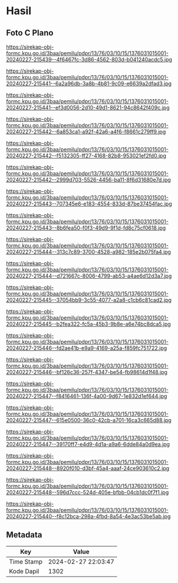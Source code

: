 # Hasil

## Foto C Plano

https://sirekap-obj-formc.kpu.go.id/3baa/pemilu/pdpr/13/76/03/10/15/1376031015001-20240227-215439--4f6467fc-3d86-4562-803d-b041240acdc5.jpg

https://sirekap-obj-formc.kpu.go.id/3baa/pemilu/pdpr/13/76/03/10/15/1376031015001-20240227-215441--6a2a96db-3a8b-4b81-9c09-e6639a2dfad3.jpg

https://sirekap-obj-formc.kpu.go.id/3baa/pemilu/pdpr/13/76/03/10/15/1376031015001-20240227-215441--ef3d0056-2d10-49d1-8621-94c8642f409c.jpg

https://sirekap-obj-formc.kpu.go.id/3baa/pemilu/pdpr/13/76/03/10/15/1376031015001-20240227-215442--6a853ca1-a92f-42a6-a4f6-f8661c279ff9.jpg

https://sirekap-obj-formc.kpu.go.id/3baa/pemilu/pdpr/13/76/03/10/15/1376031015001-20240227-215442--f5132305-ff27-4168-82b8-953021ef2fd0.jpg

https://sirekap-obj-formc.kpu.go.id/3baa/pemilu/pdpr/13/76/03/10/15/1376031015001-20240227-215442--2999d703-5526-4456-ba11-8f6d31680e7d.jpg

https://sirekap-obj-formc.kpu.go.id/3baa/pemilu/pdpr/13/76/03/10/15/1376031015001-20240227-215443--707345e6-e183-4554-833d-87be37454fac.jpg

https://sirekap-obj-formc.kpu.go.id/3baa/pemilu/pdpr/13/76/03/10/15/1376031015001-20240227-215443--8b6fea50-f0f3-49d9-9f1d-fd8c75cf0618.jpg

https://sirekap-obj-formc.kpu.go.id/3baa/pemilu/pdpr/13/76/03/10/15/1376031015001-20240227-215444--313c7c89-3700-4528-a982-185e2b075fa4.jpg

https://sirekap-obj-formc.kpu.go.id/3baa/pemilu/pdpr/13/76/03/10/15/1376031015001-20240227-215444--d721667c-8006-4799-ab53-a4ae6d12d3a7.jpg

https://sirekap-obj-formc.kpu.go.id/3baa/pemilu/pdpr/13/76/03/10/15/1376031015001-20240227-215445--37054bb9-3c55-4077-a2a8-c1cb6c81cad2.jpg

https://sirekap-obj-formc.kpu.go.id/3baa/pemilu/pdpr/13/76/03/10/15/1376031015001-20240227-215445--b2fea322-fc5a-45b3-9b8e-a6e74bc8dca5.jpg

https://sirekap-obj-formc.kpu.go.id/3baa/pemilu/pdpr/13/76/03/10/15/1376031015001-20240227-215446--fd2ae41b-e9a9-4169-a25a-f859fc751722.jpg

https://sirekap-obj-formc.kpu.go.id/3baa/pemilu/pdpr/13/76/03/10/15/1376031015001-20240227-215446--bf126c36-257f-4347-be54-fb98614d1f48.jpg

https://sirekap-obj-formc.kpu.go.id/3baa/pemilu/pdpr/13/76/03/10/15/1376031015001-20240227-215447--f8416461-136f-4a00-9d67-1e832d1ef644.jpg

https://sirekap-obj-formc.kpu.go.id/3baa/pemilu/pdpr/13/76/03/10/15/1376031015001-20240227-215447--615e0500-36c0-42cb-a701-16ca3c665d88.jpg

https://sirekap-obj-formc.kpu.go.id/3baa/pemilu/pdpr/13/76/03/10/15/1376031015001-20240227-215447--39170ff7-e4d9-4d1a-a9a6-6dde84a0d9ea.jpg

https://sirekap-obj-formc.kpu.go.id/3baa/pemilu/pdpr/13/76/03/10/15/1376031015001-20240227-215448--8920f010-d3bf-45a4-aaaf-24ce903610c2.jpg

https://sirekap-obj-formc.kpu.go.id/3baa/pemilu/pdpr/13/76/03/10/15/1376031015001-20240227-215448--596d7ccc-524d-405e-bfbb-04cb1dc0f7f1.jpg

https://sirekap-obj-formc.kpu.go.id/3baa/pemilu/pdpr/13/76/03/10/15/1376031015001-20240227-215440--f8c12bca-298a-4fbd-8a54-4e3ac53be5ab.jpg


## Metadata

| Key        | Value               |
| ---------- | ------------------- |
| Time Stamp | 2024-02-27 22:03:47 |
| Kode Dapil | 1302                |



